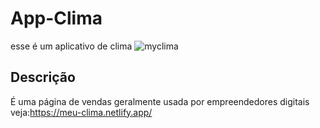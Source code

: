 # App-Clima
esse é um aplicativo de clima 
![myclima](https://user-images.githubusercontent.com/110907635/203638900-62f39946-999c-40c5-aed6-cb4c65a1994f.png)

## Descrição

É uma página de vendas geralmente usada por empreendedores digitais
<br/>
veja:https://meu-clima.netlify.app/
